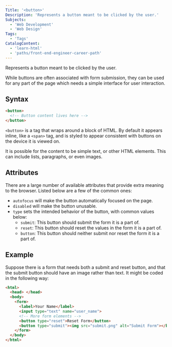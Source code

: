 ```yaml
---
Title: '<button>'
Description: 'Represents a button meant to be clicked by the user.'
Subjects:
  - 'Web Development'
  - 'Web Design'
Tags:
  - 'Tags'
CatalogContent:
  - 'learn-html'
  - 'paths/front-end-engineer-career-path'
---
```


Represents a button meant to be clicked by the user.

While buttons are often associated with form submission, they can be used for any part of the page which needs a simple interface for user interaction.

## Syntax

```html
<button>
  <!-- Button content lives here -->
</button>
```

`<button>` is a tag that wraps around a block of HTML. By default it appears inline, like a `<span>` tag, and is styled to appear consistent with buttons on the device it is viewed on.

It is possible for the content to be simple text, or other HTML elements. This can include lists, paragraphs, or even images.

## Attributes

There are a large number of available attributes that provide extra meaning to the browser. Listed below are a few of the common ones:

- `autofocus` will make the button automatically focused on the page.
- `disabled` will make the button unusable.
- `type` sets the intended behavior of the button, with common values below:
  - `submit`: This button should submit the form it is a part of.
  - `reset`: This button should reset the values in the form it is a part of.
  - `button`: This button should neither submit nor reset the form it is a part of.

## Example

Suppose there is a form that needs both a submit and reset button, and that the submit button should have an image rather than text. It might be coded in the following way:

```html
<html>
  <head> </head>
  <body>
    <form>
      <label>Your Name</label>
      <input type="text" name="user_name">
      <!-- More form elements -->
      <button type="reset">Reset Form</button>
      <button type="submit"><img src="submit.png" alt="Submit Form"></button>
    </form>
  </body>
</html>
```
